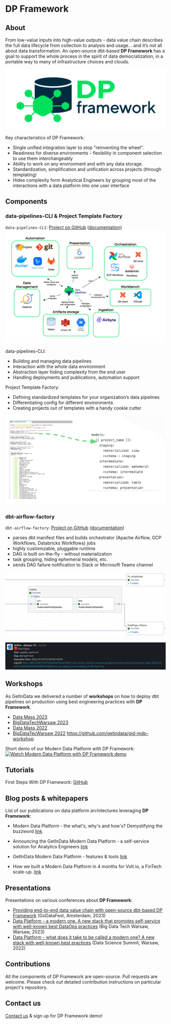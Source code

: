 # DP Framework

## About
From low-value inputs into high-value outputs - data value chain describes the full data lifecycle from collection to analysis and usage… and it’s not all about data transformation. 
An open-source dbt-based **DP Framework** has a goal to support the whole process in the spirit of data democratization, in a portable way to many of infrastructure choices and clouds.

![dp_framework_logo.png](images/dp_framework_logo.png)

Key characteristics of DP Framework:
* Single unified integration layer to stop "reinventing the wheel".
* Readiness for diverse environments - flexibility in component selection to use them interchangeably
* Ability to work on any environment and with any data storage.
* Standardization, simplification and unification across projects (through templating)
* Hides complexity form Analytical Engineers by grouping most of the interactions with a data platform into one user interface

## Components

### data-pipelines-CLI & Project Template Factory

`data-pipelines-CLI`: [Project on GitHub](https://github.com/getindata/data-pipelines-cli) ([documentation](https://data-pipelines-cli.readthedocs.io/en/latest/index.html))
![img.png](images/data-pipelines-cli-diagram.png)

data-pipelines-CLI:
* Building and managing data pipelines
* Interaction with the whole data environment
* Abstraction layer hiding complexity from the end user
* Handling deployments and publications, automation support

Project Template Factory:
* Defining standardized templates for your organization’s data pipelines
* Differentiating config for different environments
* Creating projects out of templates with a handy cookie cutter

![project-template-factory.png](images/project-template-factory.png)

### dbt-airflow-factory

`dbt-airflow-factory`: [Project on GitHub](https://github.com/getindata/dbt-airflow-factory/) ([documentation](https://dbt-airflow-factory.readthedocs.io/en/latest/index.html))

* parses dbt manifest files and builds orchestrator (Apache Airflow, GCP Workflows, Databricks Workflows) jobs
* highly customizable, pluggable runtime 
* DAG is built on-the-fly - without materialization
* task grouping, hiding ephemeral models, etc.
* sends DAG failure notification to Slack or Microsoft Teams channel

![dbt_to_DAG.png](images/dbt_to_DAG.png)

![img_1.png](images/dag_failure_notifications.png)

## Workshops

As GetInData we delivered a number of **workshops** on how to deploy dbt pipelines on production using best engineering practices with **DP Framework**.

* [Data Mass 2023](https://summit.datamass.io/build-reliable-data-pipelines-using-modern-data-stack-in-the-cloud-2023/)
* [BigDataTechWarsaw 2023](https://bigdatatechwarsaw.eu/build-data-pipelines-stack-in-the-cloud/)
* [Data Mass 2022](https://summit.datamass.io/datamass-gdansk-summit-2022-archive/#agenda)
* [BigDataTecWarsaw 2022](https://bigdatatechwarsaw.eu/modern-data-pipelines-with-dbt/)
https://github.com/getindata/gid-mdp-workshop

Short demo of our Modern Data Platform with DP Framework:
[![Watch Modern Data Platform with DP Framework demo](https://img.youtube.com/vi/ECpRKXH243k/0.jpg)](https://www.youtube.com/watch?v=ECpRKXH243k)

## Tutorials
First Steps With DP Framework: [GitHub](https://github.com/getindata/first-steps-with-data-pipelines) 


## Blog posts & whitepapers

List of our publications on data platform architectures leveraging **DP Framework**:

* Modern Data Platform - the what's, why's and how's? Demystifying the buzzword [link](https://getindata.com/blog/modern-data-platform-what-why-how-demystifying-buzzword)

* Announcing the GetInData Modern Data Platform -  a self-service solution for Analytics Engineers [link](https://getindata.com/blog/announcing-getindata-modern-data-platform-self-service-solution-analytics-engineers)

* GetInData Modern Data Platform - features & tools [link](https://getindata.com/blog/getindata-modern-data-platform-features-tools)

* How we built a Modern Data Platform in 4 months for Volt.io, a FinTech scale-up. [link](https://getindata.com/blog/how-we-built-modern-data-platform-for-fintech-scale-up/)

## Presentations

Presentations on various conferences about **DP Framework**: 
* [Providing end-to-end data value chain with open-source dbt-based DP Framework](https://godatafest.com/broadcasts/providing-end-to-end-data-value-chain-open-source-dbt-based-dp-framework/) (GoDataFest, Amsterdam, 2023)
* [Data Platform - a modern one. A new stack that promotes self-service with well-known best DataOps practices](https://bigdatatechwarsaw.eu/agenda-2023/) (Big Data Tech Warsaw, Warsaw, 2023)
* [Data Platform - what does it take to be called a modern one? A new stack with well-known best practices](https://dssconf.pl/en/#agenda-section) (Data Science Summit, Warsaw, 2022)

## Contributions

All the components of DP Framework are open-source. Pull requests are welcome. Please check out detailed contribution instructions on particular project's repository.


## Contact us
[Contact us](https://getindata.com/estimate) & sign up for DP Framework demo! 
